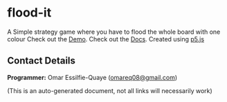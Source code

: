 # flood-it

A Simple strategy game where you have to flood the whole board with one colour
Check out the [Demo](https://omareq.github.io/flood-it).
Check out the [Docs](https://omareq.github.io/flood-it/docs).
Created using [p5.js](https://p5js.org/)

## Contact Details
__Programmer:__ Omar Essilfie-Quaye (omareq08@gmail.com)


(This is an auto-generated document, not all links will necessarily work)
